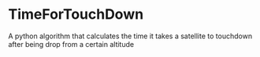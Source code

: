 # TimeForTouchDown
A python algorithm that calculates the time it takes a satellite to touchdown after being drop from a certain altitude
